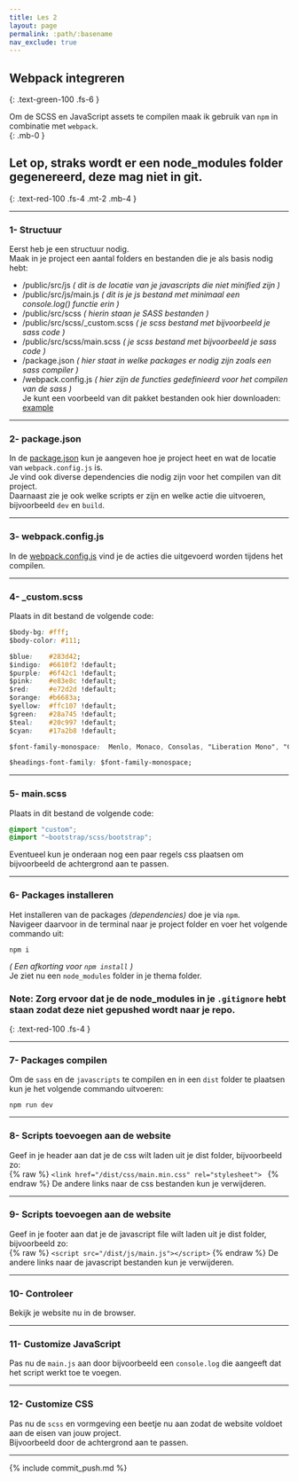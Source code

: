 ```yaml
---
title: Les 2
layout: page
permalink: :path/:basename
nav_exclude: true
---
```


## Webpack integreren
{: .text-green-100 .fs-6 }
 
Om de SCSS en JavaScript assets te compilen maak ik gebruik van `npm` in combinatie met `webpack`.  
{: .mb-0 }
## Let op, straks wordt er een **node_modules** folder gegenereerd, deze mag niet in git.
{: .text-red-100 .fs-4 .mt-2 .mb-4 }

---
### 1- Structuur
Eerst heb je een structuur nodig.  
Maak in je project een aantal folders en bestanden die je als basis nodig hebt:
- /public/src/js _( dit is de locatie van je javascripts die niet minified zijn )_
- /public/src/js/main.js _( dit is je js bestand met minimaal een console.log() functie erin )_
- /public/src/scss _( hierin staan je SASS bestanden )_
- /public/src/scss/_custom.scss _( je scss bestand met bijvoorbeeld je sass code )_
- /public/src/scss/main.scss _( je scss bestand met bijvoorbeeld je sass code )_
- /package.json _( hier staat in welke packages er nodig zijn zoals een sass compiler  )_
- /webpack.config.js _( hier zijn de functies gedefinieerd voor het compilen van de sass )_  
Je kunt een voorbeeld van dit pakket bestanden ook hier downloaden: [example](data%2Fexample.zip)

---
### 2- package.json
In de [package.json](data%2Fpackage.json) kun je aangeven hoe je project heet en wat de locatie van `webpack.config.js` is.  
Je vind ook diverse dependencies die nodig zijn voor het compilen van dit project.  
Daarnaast zie je ook welke scripts er zijn en welke actie die uitvoeren, bijvoorbeeld `dev` en `build`.

---
### 3- webpack.config.js
In de [webpack.config.js](data%2Fwebpack.config.js) vind je de acties die uitgevoerd worden tijdens het compilen.  

---
### 4- _custom.scss
Plaats in dit bestand de volgende code:
```css
$body-bg: #fff;
$body-color: #111;

$blue:    #283d42;
$indigo:  #6610f2 !default;
$purple:  #6f42c1 !default;
$pink:    #e83e8c !default;
$red:     #e72d2d !default;
$orange:  #b6683a;
$yellow:  #ffc107 !default;
$green:   #28a745 !default;
$teal:    #20c997 !default;
$cyan:    #17a2b8 !default;

$font-family-monospace:  Menlo, Monaco, Consolas, "Liberation Mono", "Courier New", monospace !default;

$headings-font-family: $font-family-monospace;
```

--- 
### 5- main.scss
Plaats in dit bestand de volgende code:
```css
@import "custom";
@import "~bootstrap/scss/bootstrap";
```
Eventueel kun je onderaan nog een paar regels css plaatsen om bijvoorbeeld de achtergrond aan te passen.  


---
### 6- Packages installeren
Het installeren van de packages _(dependencies)_ doe je via `npm`.  
Navigeer daarvoor in de terminal naar je project folder en voer het volgende commando uit:  
```shell
npm i
```
_( Een afkorting voor `npm install` )_  
Je ziet nu een `node_modules` folder in je thema folder.  
### **Note:** Zorg ervoor dat je de node_modules in je `.gitignore` hebt staan zodat deze niet gepushed wordt naar je repo.
{: .text-red-100 .fs-4 }
  
---
### 7- Packages compilen
Om de `sass` en de `javascripts` te compilen en in een `dist` folder te plaatsen kun je het volgende commando uitvoeren:  
```shell
npm run dev
```

---
### 8- Scripts toevoegen aan de website 
Geef in je header aan dat je de css wilt laden uit je dist folder, bijvoorbeeld zo:  
{% raw %}
`<link href="/dist/css/main.min.css" rel="stylesheet"> `
{% endraw %}
De andere links naar de css bestanden kun je verwijderen.

---
### 9- Scripts toevoegen aan de website 
Geef in je footer aan dat je de javascript file wilt laden uit je dist folder, bijvoorbeeld zo:  
{% raw %}
`<script src="/dist/js/main.js"></script>`
{% endraw %}
De andere links naar de javascript bestanden kun je verwijderen.

---
### 10- Controleer
Bekijk je website nu in de browser.

---
### 11- Customize JavaScript
Pas nu de `main.js` aan door bijvoorbeeld een `console.log` die aangeeft dat het script werkt toe te voegen.  

---
### 12- Customize CSS
Pas nu de `scss` en vormgeving een beetje nu aan zodat de website voldoet aan de eisen van jouw project.  
Bijvoorbeeld door de achtergrond aan te passen.

---

{% include commit_push.md %}
